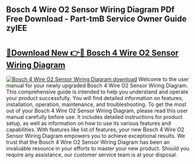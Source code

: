 ## Bosch 4 Wire O2 Sensor Wiring Diagram PDf Free Download - Part-tmB Service Owner Guide zyIEE

# <h2><a href="http://dfs8uwg.blite.top/?on=Bosch+4+Wire+O2+Sensor+Wiring+Diagram">🔗Download New 👉🔴 Bosch 4 Wire O2 Sensor Wiring Diagram</a></h2>

[![Bosch 4 Wire O2 Sensor Wiring Diagram download](https://i.imgur.com/lujVjoI.png)](http://dfs8uwg.blite.top/?on=Bosch+4+Wire+O2+Sensor+Wiring+Diagram)
Welcome to the user manual for your newly upgraded Bosch 4 Wire O2 Sensor Wiring Diagram. This comprehensive guide is intended to help you understand and operate your product successfully. You will find detailed information on features, installation, operation, maintenance, and troubleshooting. To get the most out of your Bosch 4 Wire O2 Sensor Wiring Diagram, please read this user manual carefully before use. It includes detailed instructions for product setup, as well as information on how to use its various features and capabilities. With features like list of features, your new Bosch 4 Wire O2 Sensor Wiring Diagram empowers you to achieve exceptional results. We trust that the Bosch 4 Wire O2 Sensor Wiring Diagram has been an invaluable resource in your efforts to master your new product. Should you require any assistance, our customer service team is at your disposal.
